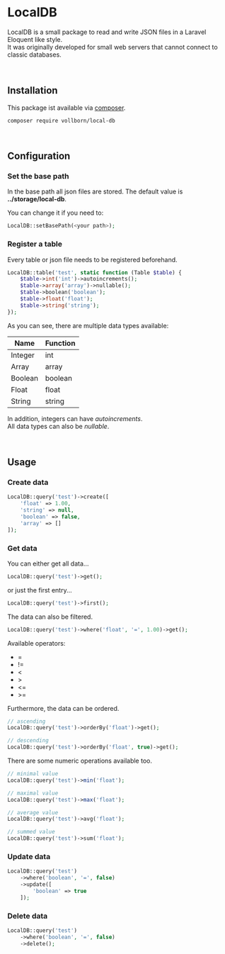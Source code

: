 # LocalDB

LocalDB is a small package to read and write JSON files in a Laravel Eloquent like style.
<br>It was originally developed for small web servers that cannot connect to classic databases.


<br>

## Installation

This package ist available via [composer](https://getcomposer.org/).

```shell
composer require vollborn/local-db
```

<br>


## Configuration

### Set the base path
In the base path all json files are stored. The default value is **../storage/local-db**.

You can change it if you need to:
```php
LocalDB::setBasePath(<your path>);
```


### Register a table

Every table or json file needs to be registered beforehand.

```php
LocalDB::table('test', static function (Table $table) {
    $table->int('int')->autoincrements();
    $table->array('array')->nullable();
    $table->boolean('boolean');
    $table->float('float');
    $table->string('string');
});
```

As you can see, there are multiple data types available:

| Name    | Function |
|---------|----------|
| Integer | int      |
| Array   | array    |
| Boolean | boolean  |
| Float   | float    |
| String  | string   |

In addition, integers can have *autoincrements*.
<br>All data types can also be *nullable*.


<br>

## Usage


### Create data

```php
LocalDB::query('test')->create([
    'float' => 1.00,
    'string' => null,
    'boolean' => false,
    'array' => []
]);
```


### Get data

You can either get all data...
```php
LocalDB::query('test')->get();
```

or just the first entry...
```php
LocalDB::query('test')->first();
```

The data can also be filtered.
```php
LocalDB::query('test')->where('float', '=', 1.00)->get();
```

Available operators:
- =
- !=
- <
- \>
- <=
- \>=

Furthermore, the data can be ordered.
```php
// ascending
LocalDB::query('test')->orderBy('float')->get();

// descending
LocalDB::query('test')->orderBy('float', true)->get();
```

There are some numeric operations available too.
```php
// minimal value
LocalDB::query('test')->min('float');

// maximal value
LocalDB::query('test')->max('float');

// average value
LocalDB::query('test')->avg('float');

// summed value
LocalDB::query('test')->sum('float');
```


### Update data

```php
LocalDB::query('test')
    ->where('boolean', '=', false)
    ->update([
        'boolean' => true
    ]);
```


### Delete data

```php
LocalDB::query('test')
    ->where('boolean', '=', false)
    ->delete();
```

